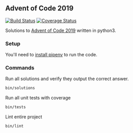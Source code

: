Advent of Code 2019
---
[![Build Status](https://github.com/gumballhead/aoc2019/workflows/build/badge.svg)](https://github.com/gumballhead/aoc2019/actions)
[![Coverage Status](https://coveralls.io/repos/github/gumballhead/aoc2019/badge.svg?branch=HEAD)](https://coveralls.io/github/gumballhead/aoc2019?branch=HEAD)

Solutions to [Advent of Code 2019](https://adventofcode.com/2019) written in python3.

### Setup
You'll need to [install pipenv](https://github.com/pypa/pipenv#installation) to run the code. 

### Commands
Run all solutions and verify they output the correct answer.
```bash
bin/solutions
```

Run all unit tests with coverage
```bash
bin/tests
```

Lint entire project
```bash
bin/lint
```
